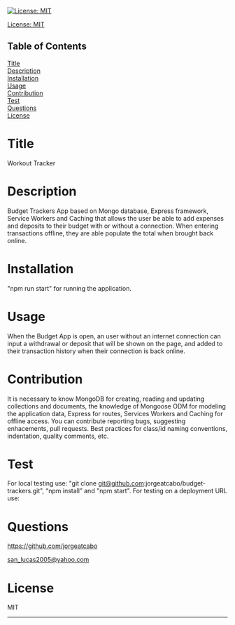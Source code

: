 
[![License: MIT](https://img.shields.io/badge/License-MIT-yellow.svg)](https://opensource.org/licenses/MIT)

[License: MIT](https://opensource.org/licenses/MIT)

## Table of Contents
  
[Title](#Title)  
[Description](#Description)  
[Installation](#Installation)  
[Usage](#Usage)  
[Contribution](#Contribution)  
[Test](#Test)  
[Questions](#Questions)    
[License](#License)    
# Title
Workout Tracker

# Description
Budget Trackers App based on Mongo database, Express framework, Service Workers and Caching that allows the user be able to add expenses and deposits to their budget with or without a connection. When entering transactions offline, they are able populate the total when brought back online.

# Installation
"npm run start" for running the application.

# Usage
When the Budget App is open, an user without an internet connection can input a withdrawal or deposit that will be shown on the page, and added to their transaction history when their connection is back online.



# Contribution
It is necessary to know MongoDB for creating, reading and updating collections and documents, the knowledge of Mongoose ODM for modeling the application data, Express for routes, Services Workers and Caching for offline access. You can contribute reporting bugs, suggesting enhacements, pull requests. Best practices for class/id naming conventions, indentation, quality comments, etc.

# Test
For local testing use: "git clone git@github.com:jorgeatcabo/budget-trackers.git", “npm install” and "npm start". For testing on a deployment URL use: 

# Questions
https://github.com/jorgeatcabo

san_lucas2005@yahoo.com

# License
MIT

----
